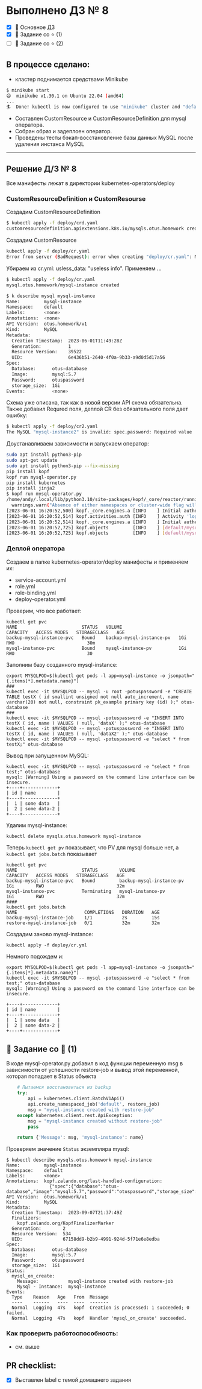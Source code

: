 # Выполнено ДЗ № 8

 - [x] 🐍 Основное ДЗ
 - [x] 🐍 Задание со ⭐ (1)
 - [ ] 🐍 Задание сo ⭐ (2)

## В процессе сделано:
- кластер поднимается средствами Minikube
```bash
$ minikube start
😄  minikube v1.30.1 on Ubuntu 22.04 (amd64)
...
🏄  Done! kubectl is now configured to use "minikube" cluster and "default" namespace by default
```
- Составлен CustomResource и CustomResourceDefinition для mysql оператора.
- Собран образ и задеплоен оператор.
- Проведены тесты бэкап-восстановление базы данных MySQL после удаления инстанса MySQL

---
## Решение Д/З № 8

Все манифесты лежат в директории kubernetes-operators/deploy

### CustomResourceDefinition и CustomResourse

Cоздадим CustomResourceDefinition
```bash
$ kubectl apply -f deploy/crd.yaml
customresourcedefinition.apiextensions.k8s.io/mysqls.otus.homework created
```
Cоздадим CustomResource
```bash
kubectl apply -f deploy/cr.yaml
Error from server (BadRequest): error when creating "deploy/cr.yaml": MySQL in version "v1" cannot be handled as a MySQL: strict decoding error: unknown field "usless_data"
```
Убираем из cr.yml: usless_data: "useless info". Применяем ... 
```bash
$ kubectl apply -f deploy/cr.yaml
mysql.otus.homework/mysql-instance created

$ k describe mysql mysql-instance
Name:         mysql-instance
Namespace:    default
Labels:       <none>
Annotations:  <none>
API Version:  otus.homework/v1
Kind:         MySQL
Metadata:
  Creation Timestamp:  2023-06-01T11:49:28Z
  Generation:          1
  Resource Version:    39522
  UID:                 6e436b51-2640-4f0a-9b33-a9d0d5d17a56
Spec:
  Database:      otus-database
  Image:         mysql:5.7
  Password:      otuspassword
  storage_size:  1Gi
Events:          <none>
```
Схема уже описана, так как в новой версии API схема обязательна.
Также добавил Requred поля, деплой CR без обязательного поля дает ошибку:
```bash
$ kubectl apply -f deploy/cr2.yaml
The MySQL "mysql-instance2" is invalid: spec.password: Required value
```
Доустанавливаем зависимости и запускаем оператор:
```bash
sudo apt install python3-pip
sudo apt-get update
sudo apt install python3-pip --fix-missing
pip install kopf
kopf run mysql-operator.py
pip install kubernetes
pip install jinja2
$ kopf run mysql-operator.py
/home/andy/.local/lib/python3.10/site-packages/kopf/_core/reactor/running.py:179: FutureWarning: Absence of either namespaces or cluster-wide flag will become an error soon. For now, switching to the cluster-wide mode for backward compatibility.
  warnings.warn("Absence of either namespaces or cluster-wide flag will become an error soon."
[2023-06-01 16:20:52,500] kopf._core.engines.a [INFO    ] Initial authentication has been initiated.
[2023-06-01 16:20:52,514] kopf.activities.auth [INFO    ] Activity 'login_via_client' succeeded.
[2023-06-01 16:20:52,514] kopf._core.engines.a [INFO    ] Initial authentication has finished.
[2023-06-01 16:20:52,725] kopf.objects         [INFO    ] [default/mysql-instance] Handler 'mysql_on_create' succeeded.
[2023-06-01 16:20:52,725] kopf.objects         [INFO    ] [default/mysql-instance] Creation is processed: 1 succeeded; 0 failed.
```

### Деплой оператора 
Создаем в папке kubernetes-operator/deploy манифесты и применяем их:
+ service-account.yml
+ role.yml
+ role-binding.yml
+ deploy-operator.yml 

Проверим, что все работает: 
```
kubectl get pvc
NAME                        STATUS   VOLUME                     CAPACITY   ACCESS MODES   STORAGECLASS   AGE
backup-mysql-instance-pvc   Bound    backup-mysql-instance-pv   1Gi        RWO                           30m
mysql-instance-pvc          Bound    mysql-instance-pv          1Gi        RWO                           30
```
Заполним базу созданного mysql-instance: 
```
export MYSQLPOD=$(kubectl get pods -l app=mysql-instance -o jsonpath="{.items[*].metadata.name}")
###
kubectl exec -it $MYSQLPOD -- mysql -u root -potuspassword -e "CREATE TABLE testX ( id smallint unsigned not null auto_increment, name varchar(20) not null, constraint pk_example primary key (id) );" otus-database
###
kubectl exec -it $MYSQLPOD -- mysql -potuspassword -e "INSERT INTO testX ( id, name ) VALUES ( null, 'dataX' );" otus-database
kubectl exec -it $MYSQLPOD -- mysql -potuspassword -e "INSERT INTO testX ( id, name ) VALUES ( null, 'dataX2' );" otus-database
kubectl exec -it $MYSQLPOD -- mysql -potuspassword -e "select * from testX;" otus-database
```
Вывод при запущенном MySQL:
```
kubectl exec -it $MYSQLPOD -- mysql -potuspassword -e "select * from test;" otus-database
mysql: [Warning] Using a password on the command line interface can be insecure.
+----+-------------+
| id | name        |
+----+-------------+
|  1 | some data   |
|  2 | some data-2 |
+----+-------------+
```
Удалим mysql-instance:
```
kubectl delete mysqls.otus.homework mysql-instance
```
Теперь `kubectl get pv` показывает, что PV для mysql больше нет, а `kubectl get jobs.batch` показывает
```
kubectl get pvc
NAME                        STATUS        VOLUME                     CAPACITY   ACCESS MODES   STORAGECLASS   AGE
backup-mysql-instance-pvc   Bound         backup-mysql-instance-pv   1Gi        RWO                           32m
mysql-instance-pvc          Terminating   mysql-instance-pv          1Gi        RWO                           32m
####
kubectl get jobs.batch
NAME                         COMPLETIONS   DURATION   AGE
backup-mysql-instance-job    1/1           2s         15s
restore-mysql-instance-job   0/1           32m        32m
```

Создадим заново mysql-instance:
``` 
kubectl apply -f deploy/cr.yml
```

Немного подождем и: 
```
export MYSQLPOD=$(kubectl get pods -l app=mysql-instance -o jsonpath="{.items[*].metadata.name}")
kubectl exec -it $MYSQLPOD -- mysql -potuspassword -e "select * from test;" otus-database
mysql: [Warning] Using a password on the command line interface can be insecure.

+----+-------------+
| id | name        |
+----+-------------+
|  1 | some data   |
|  2 | some data-2 |
+----+-------------+
```

## 🐍 Задание со 🌟 (1)

В коде mysql-operator.py добавил в код функции переменную msg в зависимости от успешности restore-job и вывод этой переменной, которая попадает в Status объекта
```py
    # Пытаемся восстановиться из backup
    try:
        api = kubernetes.client.BatchV1Api()
        api.create_namespaced_job('default', restore_job)
        msg = "mysql-instance created with restore-job" 
    except kubernetes.client.rest.ApiException:
        msg = "mysql-instance created without restore-job" 
        pass

    return {'Message': msg, 'mysql-instance': name}
```  
Проверяем значение `Status` экземпляра mysql:
```shell
$ kubectl describe mysqls.otus.homework mysql-instance
Name:         mysql-instance
Namespace:    default
Labels:       <none>
Annotations:  kopf.zalando.org/last-handled-configuration:
                {"spec":{"database":"otus-database","image":"mysql:5.7","password":"otuspassword","storage_size":"1Gi"}}
API Version:  otus.homework/v1
Kind:         MySQL
Metadata:
  Creation Timestamp:  2023-09-07T21:37:49Z
  Finalizers:
    kopf.zalando.org/KopfFinalizerMarker
  Generation:        2
  Resource Version:  534
  UID:               67158dd9-b2b9-4991-924d-5f71e6e8edba
Spec:
  Database:      otus-database
  Image:         mysql:5.7
  Password:      otuspassword
  storage_size:  1Gi
Status:
  mysql_on_create:
    Message:           mysql-instance created with restore-job
    Mysql - Instance:  mysql-instance
Events:
  Type    Reason   Age   From  Message
  ----    ------   ----  ----  -------
  Normal  Logging  47s   kopf  Creation is processed: 1 succeeded; 0 failed.
  Normal  Logging  47s   kopf  Handler 'mysql_on_create' succeeded.

```
### Как проверить работоспособность:
 - см. выше
## PR checklist:
 - [x] Выставлен label с темой домашнего задания
